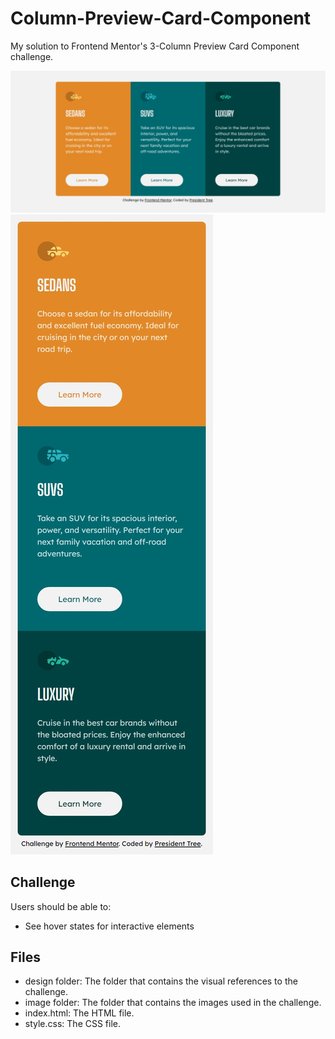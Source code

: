 # Column-Preview-Card-Component
My solution to Frontend Mentor's 3-Column Preview Card Component challenge.

![Desktop](https://raw.githubusercontent.com/PresidentTree/Column-Preview-Card-Component/main/Column%20Preview%20Card%20Component%201.jpeg)
![Mobile](https://raw.githubusercontent.com/PresidentTree/Column-Preview-Card-Component/main/Column%20Preview%20Card%20Component%202.jpeg)

## Challenge
Users should be able to:

- See hover states for interactive elements

## Files
- design folder: The folder that contains the visual references to the challenge.
- image folder: The folder that contains the images used in the challenge.
- index.html: The HTML file.
- style.css: The CSS file.
